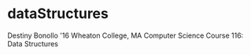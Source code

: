 dataStructures
==============
Destiny Bonollo '16
Wheaton College, MA
Computer Science Course 116: Data Structures

